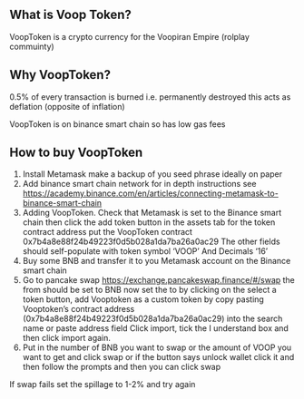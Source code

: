 
<h2>What is Voop Token?</h2> 
<p>VoopToken is a crypto currency for the Voopiran Empire (rolplay commuinty)</p> 



<h2>Why VoopToken?</h2>

<p>0.5% of every transaction is burned i.e. permanently destroyed this acts as deflation (opposite of inflation)</p>
<p>VoopToken is on binance smart chain so has low gas fees </p>




<h2>How to buy VoopToken</h2>

1.	Install Metamask make a backup of you seed phrase ideally on paper  
2.	Add binance smart chain network for in depth instructions see https://academy.binance.com/en/articles/connecting-metamask-to-binance-smart-chain
3.	Adding VoopToken. Check that Metamask is set to the Binance smart chain then click the add token button in the assets tab for the token contract address put the VoopToken contract 0x7b4a8e88f24b49223f0d5b028a1da7ba26a0ac29
The other fields should self-populate with token symbol ‘VOOP’ 
And Decimals ‘16’
4.	Buy some BNB and transfer it to you Metamask account on the Binance smart chain
5.	Go to pancake swap https://exchange.pancakeswap.finance/#/swap the from should be set to BNB now set the to by clicking on the select a token button, add Vooptoken as a custom token by copy pasting Vooptoken’s contract address (0x7b4a8e88f24b49223f0d5b028a1da7ba26a0ac29) into the search name or paste address field 
Click import, tick the I understand box and then click import again.
6.	Put in the number of BNB you want to swap or the amount of VOOP you want to get and click swap or if the button says unlock wallet click it and then follow the prompts and then you can click swap

If swap fails set the spillage to 1-2% and try again





